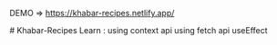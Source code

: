 DEMO => https://khabar-recipes.netlify.app/

#   K h a b a r - R e c i p e s 
 
Learn : using context api 
        using fetch api
        useEffect
        
 
